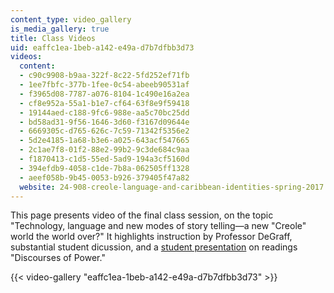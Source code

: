 ```yaml
---
content_type: video_gallery
is_media_gallery: true
title: Class Videos
uid: eaffc1ea-1beb-a142-e49a-d7b7dfbb3d73
videos:
  content:
  - c90c9908-b9aa-322f-8c22-5fd252ef71fb
  - 1ee7fbfc-377b-1fee-0c54-abeeb90531af
  - f3965d08-7787-a076-8104-1c490e16a2ea
  - cf8e952a-55a1-b1e7-cf64-63f8e9f59418
  - 19144aed-c188-9fc6-988e-aa5c70bc25dd
  - bd58ad31-9f56-1646-3d60-f3167d09644e
  - 6669305c-d765-626c-7c59-71342f5356e2
  - 5d2e4185-1a68-b3e6-a025-643acf547665
  - 2c1ae7f8-01f2-88e2-99b2-9c3de684c9aa
  - f1870413-c1d5-55ed-5ad9-194a3cf5160d
  - 394efdb9-4058-c1de-7b8a-062505ff1328
  - aeef058b-9b45-0053-b926-379405f47a82
  website: 24-908-creole-language-and-caribbean-identities-spring-2017
---
```


This page presents video of the final class session, on the topic "Technology, language and new modes of story telling—a new "Creole" world the world over?" It highlights instruction by Professor DeGraff, substantial student dicussion, and a [student presentation](/courses/24-908-creole-languages-and-caribbean-identities-spring-2017/pages/student-presentations) on readings "Discourses of Power."

{{< video-gallery "eaffc1ea-1beb-a142-e49a-d7b7dfbb3d73" >}}


